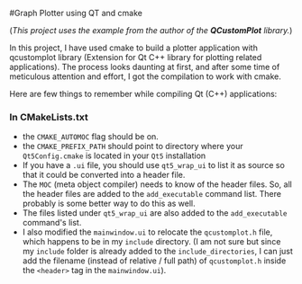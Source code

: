 #Graph Plotter using QT and cmake

(*This project uses the example from the author of the  **QCustomPlot** library.*)

In this project, I have used cmake to build a plotter application with qcustomplot library (Extension for Qt C++ library for plotting related applications). The process looks daunting at first, and after some time of meticulous attention and effort, I got the compilation to work with cmake.

Here are few things to remember while compiling Qt (C++) applications:

### In CMakeLists.txt

* the `CMAKE_AUTOMOC` flag should be on.
* the `CMAKE_PREFIX_PATH` should point to directory where your `Qt5Config.cmake` is located in your `Qt5` installation
* If you have a `.ui` file, you should use `qt5_wrap_ui` to list it as source so that it could be converted into a header file.
* The `MOC` (meta object compiler) needs to know of the header files. So, all the header files are added to the `add_executable` command list. There probably is some better way to do this as well.
* The files listed under `qt5_wrap_ui` are also added to the `add_executable` command's list.
* I also modified the `mainwindow.ui` to relocate the `qcustomplot.h` file, which happens to be in my `include` directory. (I am not sure but since my `include` folder is already added to the `include_directories`, I can just add the filename (instead of relative / full path) of `qcustomplot.h` inside the `<header>` tag in the `mainwindow.ui`).
